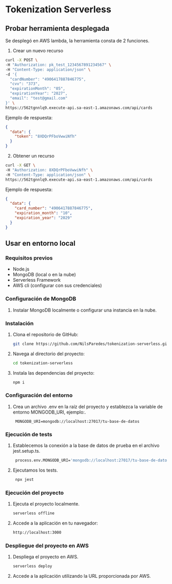 # Tokenization Serverless

## Probar herramienta desplegada

Se desplegó en AWS lambda, la herramienta consta de 2 funciones.

1. Crear un nuevo recurso

```bash
curl -X POST \
-H "Authorization: pk_test_1234567891234567" \
-H "Content-Type: application/json" \
-d '{
  "cardNumber": "4906417887846775",
  "cvv": "373",
  "expirationMonth": "05",
  "expirationYear": "2027",
  "email": "test@gmail.com"
}' \
https://562tgnnlq9.execute-api.sa-east-1.amazonaws.com/api/cards
```
Ejemplo de respuesta:
```json
{
  "data": {
    "token": "8XDQrPFboVwwiNfh"
  }
}
```

2. Obtener un recurso

```bash
curl -X GET \
-H "Authorization: 8XDQrPFboVwwiNfh" \
-H "Content-Type: application/json" \
https://562tgnnlq9.execute-api.sa-east-1.amazonaws.com/api/cards
```
Ejemplo de respuesta:
```json
{
  "data": {
    "card_number": "4906417887846775",
    "expiration_month": "10",
    "expiration_year": "2029"
  }
}
```

## Usar en entorno local

### Requisitos previos

- Node.js
- MongoDB (local o en la nube)
- Serverless Framework
- AWS cli (configurar con sus credenciales)

### Configuración de MongoDB

1. Instalar MongoDB localmente o configurar una instancia en la nube.

### Instalación

1. Clona el repositorio de GitHub:

   ```bash
   git clone https://github.com/NilsParedes/tokenization-serverless.git
   ```

2. Navega al directorio del proyecto:

    ```bash
    cd tokenization-serverless
    ```

3. Instala las dependencias del proyecto:

    ```bash
    npm i
    ```

### Configuración del entorno

1. Crea un archivo .env en la raíz del proyecto y establezca la variable de entorno MONGODB_URI, ejemplo:.

      ```plaintext
       MONGODB_URI=mongodb://localhost:27017/tu-base-de-datos
      ```

### Ejecución de tests

1. Establecemos la conexión a la base de datos de prueba en el archivo jest.setup.ts.
   ```bash
    process.env.MONGODB_URI='mongodb://localhost:27017/tu-base-de-datos-de-prueba';
    ```
2. Ejecutamos los tests.
   ```bash
    npx jest
    ```

### Ejecución del proyecto

1. Ejecuta el proyecto localmente.

    ```bash
    serverless offline
    ```

2. Accede a la aplicación en tu navegador:
    ```bash
    http://localhost:3000
    ```

### Despliegue del proyecto en AWS

1. Despliega el proyecto en AWS.
    ```bash
    serverless deploy
    ```

2. Accede a la aplicación utilizando la URL proporcionada por AWS.